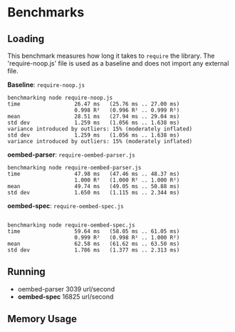 Benchmarks
==========

## Loading

This benchmark measures how long it takes to `require` the library. The
'require-noop.js' file is used as a baseline and does not import any external
file.

**Baseline**: `require-noop.js`
```shell
benchmarking node require-noop.js
time                 26.47 ms   (25.76 ms .. 27.00 ms)
                     0.998 R²   (0.996 R² .. 0.999 R²)
mean                 28.51 ms   (27.94 ms .. 29.04 ms)
std dev              1.259 ms   (1.056 ms .. 1.638 ms)
variance introduced by outliers: 15% (moderately inflated)
std dev              1.259 ms   (1.056 ms .. 1.638 ms)
variance introduced by outliers: 15% (moderately inflated)
```

**oembed-parser**: `require-oembed-parser.js`
```shell
benchmarking node require-oembed-parser.js
time                 47.98 ms   (47.46 ms .. 48.37 ms)
                     1.000 R²   (1.000 R² .. 1.000 R²)
mean                 49.74 ms   (49.05 ms .. 50.88 ms)
std dev              1.650 ms   (1.115 ms .. 2.344 ms)
```

**oembed-spec**: `require-oembed-spec.js`
```shell

benchmarking node require-oembed-spec.js
time                 59.64 ms   (58.05 ms .. 61.05 ms)
                     0.999 R²   (0.998 R² .. 1.000 R²)
mean                 62.58 ms   (61.62 ms .. 63.50 ms)
std dev              1.786 ms   (1.377 ms .. 2.313 ms)
```

## Running

* oembed-parser 3039 url/second
* **oembed-spec** 16825 url/second

## Memory Usage
